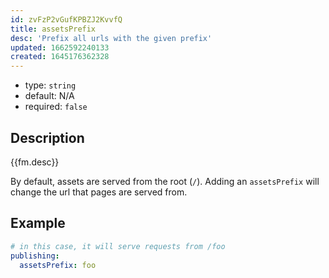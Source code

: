```yaml
---
id: zvFzP2vGufKPBZJ2KvvfQ
title: assetsPrefix
desc: 'Prefix all urls with the given prefix'
updated: 1662592240133
created: 1645176362328
---
```


- type: `string`
- default: N/A 
- required: `false`

## Description
{{fm.desc}}

By default, assets are served from the root (`/`). Adding an `assetsPrefix` will change the url that pages are served from. 

## Example

```yml
# in this case, it will serve requests from /foo
publishing:
  assetsPrefix: foo
```